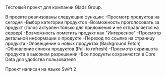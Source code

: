Тестовый проект для компании Glads Group. 

В проекте реализованы следующие функции:
-Просмотр продуктов на сегодня
-Выбор категории продуктов
-Возможность проголосовать за продукт (голос актуален только для приложения и не отправляется на сервер)
-Возможность пометить продукт как "Интересное"
-Просмотр детальной информации о продукте
-Переход по ссылке на страницу продукта
-Оповещение о новых продуктах (Background Fetch)
-Обновление списка продуктов (Pull to refresh)
-Просмотр скриншота продукта в высоком разрешении
-Все продукты сохраняются в Core Data для удобства пользователя

Проект написан на языке Swift 2
